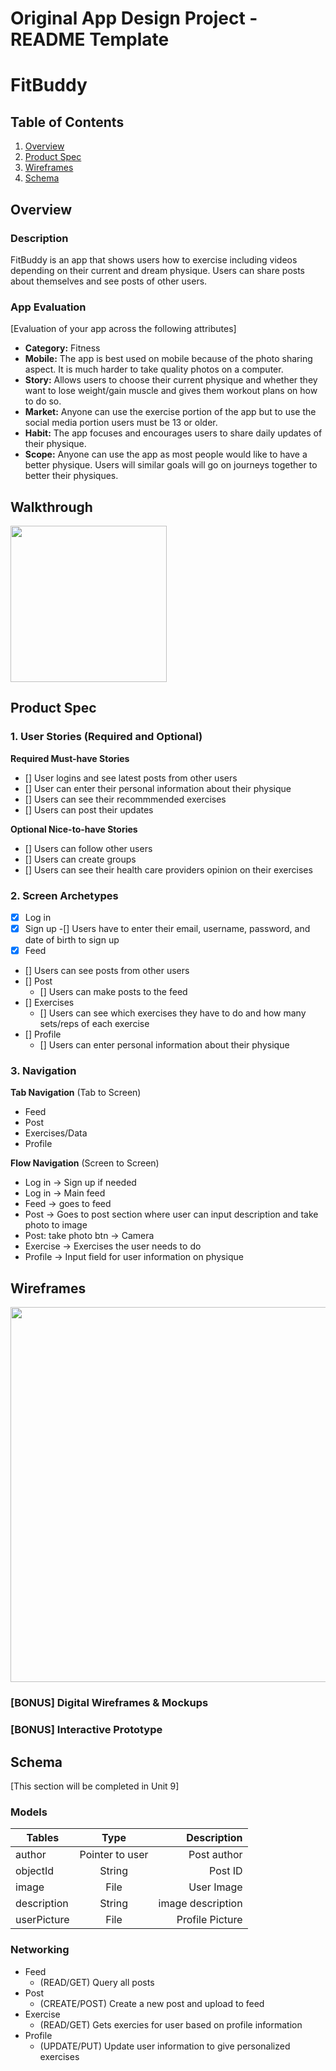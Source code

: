 Original App Design Project - README Template
===

# FitBuddy

## Table of Contents
1. [Overview](#Overview)
1. [Product Spec](#Product-Spec)
1. [Wireframes](#Wireframes)
2. [Schema](#Schema)

## Overview
### Description
FitBuddy is an app that shows users how to exercise including videos depending on their current and dream physique. Users can share posts about themselves and see posts of other users.
### App Evaluation
[Evaluation of your app across the following attributes]
- **Category:** Fitness
- **Mobile:** The app is best used on mobile because of the photo sharing aspect. It is much harder to take quality photos on a computer.
- **Story:** Allows users to choose their current physique and whether they want to lose weight/gain muscle and gives them workout plans on how to do so.
- **Market:** Anyone can use the exercise portion of the app but to use the social media portion users must be 13 or older. 
- **Habit:** The app focuses and encourages users to share daily updates of their physique.
- **Scope:** Anyone can use the app as most people would like to have a better physique. Users will similar goals will go on journeys together to better their physiques.

## Walkthrough
<img src="walkthrough2.gif" width="250px">

## Product Spec

### 1. User Stories (Required and Optional)

**Required Must-have Stories**

- [] User logins and see latest posts from other users 
- [] User can enter their personal information about their physique
- [] Users can see their recommmended exercises
- [] Users can post their updates

**Optional Nice-to-have Stories**

- [] Users can follow other users
- [] Users can create groups
- [] Users can see their health care providers opinion on their exercises

### 2. Screen Archetypes

- [x] Log in
- [x] Sign up
   -[] Users have to enter their email, username, password, and date of birth to sign up
- [x]  Feed
  - [] Users can see posts from other users
- [] Post
  - [] Users can make posts to the feed
- [] Exercises
  - [] Users can see which exercises they have to do and how many sets/reps of each exercise
- [] Profile
  - [] Users can enter personal information about their physique

### 3. Navigation

**Tab Navigation** (Tab to Screen)

* Feed
* Post
* Exercises/Data
* Profile

**Flow Navigation** (Screen to Screen)

* Log in -> Sign up if needed
* Log in -> Main feed
* Feed -> goes to feed 
* Post -> Goes to post section where user can input description and take photo to image
* Post: take photo btn -> Camera
* Exercise -> Exercises the user needs to do
* Profile -> Input field for user information on physique
  
## Wireframes
<img src="wireframes2.jpg" width=600>

### [BONUS] Digital Wireframes & Mockups

### [BONUS] Interactive Prototype

## Schema 
[This section will be completed in Unit 9]
### Models
| Tables        | Type          | Description|
| ------------- |:-------------:| ----------:|
| author        |Pointer to user| Post author|
| objectId      |String         | Post ID    |
| image         |File           | User Image |
| description   |String         | image description
| userPicture   |File           |Profile Picture|

### Networking
* Feed
  * (READ/GET) Query all posts
* Post
  * (CREATE/POST) Create a new post and upload to feed
* Exercise
  * (READ/GET) Gets exercies for user based on profile information
* Profile
  * (UPDATE/PUT) Update user information to give personalized exercises
